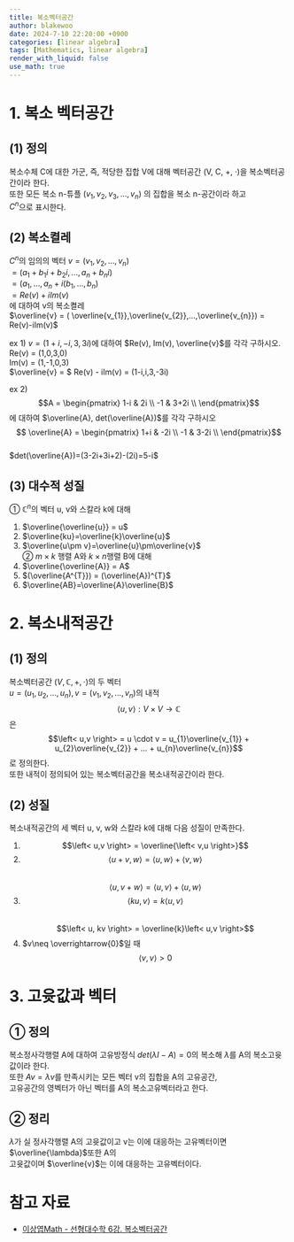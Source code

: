 ```yaml
---
title: 복소벡터공간
author: blakewoo
date: 2024-7-10 22:20:00 +0900
categories: [linear algebra]
tags: [Mathematics, linear algebra] 
render_with_liquid: false
use_math: true
---
```


# 1. 복소 벡터공간
## (1) 정의
복소수체 C에 대한 가군, 즉, 적당한 집합 V에 대해 벡터공간 (V, C, +, ·)을 복소벡터공간이라 한다.   
또한 모든 복소 n-튜플 $(v_{1},v_{2},v_{3},...,v_{n})$ 의 집합을 복소 n-공간이라 하고   
$C^{n}$으로 표시한다.

## (2) 복소켤레
$C^{n}$의 임의의 벡터
$v = (v_{1},v_{2},...,v_{n})$   
$= (a_{1}+b_{1}i+b_{2}i,...,a_{n}+b_{n}i)$   
$= (a_{1},...,a_{n} + i(b_{1},...,b_{n})$   
$= Re(v)+iIm(v)$   
에 대하여 v의 복소켤레   
$\overline{v} = ( \overline{v_{1}},\overline{v_{2}},...,\overline{v_{n}})
  = Re(v)-iIm(v)$

ex 1) $v=(1+i, -i, 3,3i)$에 대하여 $Re(v), Im(v),  \overline{v}$를 각각 구하시오.   
Re(v) = (1,0,3,0)   
Im(v) = (1,-1,0,3)   
$\overline{v} = $ Re(v) - iIm(v) = (1-i,i,3,-3i)

ex 2) $$A = \begin{pmatrix}
1-i & 2i \\
-1 & 3+2i \\
\end{pmatrix}$$에 대하여 $\overline{A}, det(\overline{A})$를 각각 구하시오   
$$ \overline{A} = \begin{pmatrix}
1+i & -2i \\
-1 & 3-2i \\
\end{pmatrix}$$   
$det(\overline{A})=(3-2i+3i+2)-(2i)=5-i$


## (3) 대수적 성질
① $\mathbb{C}^{n}$의 벡터 u, v와 스칼라 k에 대해      
1) $\overline{\overline{u}} = u$     
2) $\overline{ku}=\overline{k}\overline{u}$    
3) $\overline{u\pm v}=\overline{u}\pm\overline{v}$    
② $m \times k$ 행렬 A와 $k \times n$행렬 B에 대해   
1) $\overline{\overline{A}} = A$   
2) $(\overline{A^{T}}) = (\overline{A})^{T}$   
3) $\overline{AB}=\overline{A}\overline{B}$

# 2. 복소내적공간
## (1) 정의
복소벡터공간 $(V, \mathbb{C}, +, \cdot )$의 두 벡터   
$u = (u_{1},u_{2},...,u_{n}), v=(v_{1},v_{2},...,v_{n})$의 내적   
$$\left< u,v \right> : V \times V \to \mathbb{C}$$은 $$\left< u,v \right> = u \cdot v = u_{1}\overline{v_{1}} + u_{2}\overline{v_{2}} + ... + u_{n}\overline{v_{n}}$$ 로 정의한다.   
또한 내적이 정의되어 있는 복소벡터공간을 복소내적공간이라 한다.

## (2) 성질
복소내적공간의 세 벡터 u, v, w와 스칼라 k에 대해 다음 성질이 만족한다.   
1) $$\left< u,v \right> = \overline{\left< v,u \right>}$$   
2) $$\left< u+v, w \right> = \left< u,w \right> + \left< v,w \right>$$    
   $$\left< u, v+w \right> = \left< u,v \right> + \left< u,w \right>$$   
3) $$\left< ku, v \right> = k\left< u,v \right>$$    
   $$\left< u, kv \right> = \overline{k}\left< u,v \right>$$   
4) $v\neq \overrightarrow{0}$일 때 $$\left< v,v \right> > 0$$

# 3. 고윳값과 벡터
## ① 정의
복소정사각행렬 A에 대하여 고유방정식 $det(\lambda I-A) = 0$의 복소해 $\lambda$를 A의 복소고윳값이라 한다.   
또한 $Av = \lambda v$를 만족시키는 모든 벡터 v의 집합을 A의 고유공간,   
고유공간의 영벡터가 아닌 벡터를 A의 복소고유벡터라고 한다.

## ② 정리
$\lambda$가 실 정사각행렬 A의 고윳값이고 v는 이에 대응하는 고유벡터이면 $\overline{\lambda}$또한 A의   
고윳값이며 $\overline{v}$는 이에 대응하는 고유벡터이다.


# 참고 자료
- [이상엽Math - 선형대수학 6강. 복소벡터공간](https://youtu.be/zddqePfQV9o?list=PL127T2Zu76FuVMq1UQnZv9SG-GFIdZfLg)
